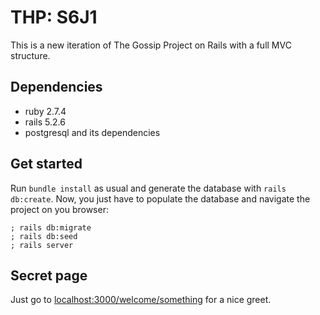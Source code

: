# THP: S6J1

This is a new iteration of The Gossip Project on Rails with a full MVC
structure.


## Dependencies

- ruby 2.7.4
- rails 5.2.6
- postgresql and its dependencies


## Get started

Run `bundle install` as usual and generate the database with `rails db:create`.
Now, you just have to populate the database and navigate the project on you
browser:

```
; rails db:migrate
; rails db:seed
; rails server
```


## Secret page

Just go to [localhost:3000/welcome/something](localhost:3000/welcome/something)
for a nice greet.
